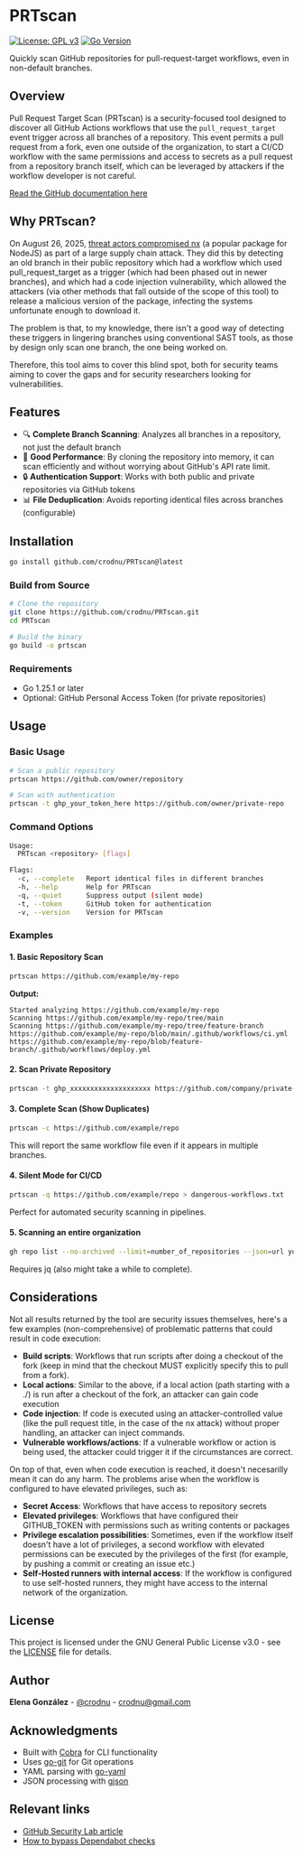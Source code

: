 # PRTscan

[![License: GPL v3](https://img.shields.io/badge/License-GPLv3-blue.svg)](https://www.gnu.org/licenses/gpl-3.0)
[![Go Version](https://img.shields.io/badge/go-1.25.1-blue.svg)](https://golang.org/)

Quickly scan GitHub repositories for pull-request-target workflows, even in non-default branches.

## Overview

Pull Request Target Scan (PRTscan) is a security-focused tool designed to discover all GitHub Actions workflows that use the `pull_request_target` event trigger across all branches of a repository. This event permits a pull request from a fork, even one outside of the organization, to start a CI/CD workflow with the same permissions and access to secrets as a pull request from a repository branch itself, which can be leveraged by attackers if the workflow developer is not careful.

[Read the GitHub documentation here](https://docs.github.com/en/actions/reference/workflows-and-actions/events-that-trigger-workflows#pull_request_target)

## Why PRTscan?

On August 26, 2025, [threat actors compromised nx](https://nx.dev/blog/s1ngularity-postmortem) (a popular package for NodeJS) as part of a large supply chain attack.
They did this by detecting an old branch in their public repository which had a workflow which used pull_request_target as a trigger (which had been phased out in newer branches), and which had a code injection vulnerability, which allowed the attackers (via other methods that fall outside of the scope of this tool) to release a malicious version of the package, infecting the systems unfortunate enough to download it.

The problem is that, to my knowledge, there isn't a good way of detecting these triggers in lingering branches using conventional SAST tools, as those by design only scan one branch, the one being worked on.

Therefore, this tool aims to cover this blind spot, both for security teams aiming to cover the gaps and for security researchers looking for vulnerabilities.

## Features

- 🔍 **Complete Branch Scanning**: Analyzes all branches in a repository, not just the default branch
- 🚀 **Good Performance**: By cloning the repository into memory, it can scan efficiently and without worrying about GitHub's API rate limit.
- 🔒 **Authentication Support**: Works with both public and private repositories via GitHub tokens
- 📊 **File Deduplication**: Avoids reporting identical files across branches (configurable)

## Installation

```bash
go install github.com/crodnu/PRTscan@latest
```

### Build from Source

```bash
# Clone the repository
git clone https://github.com/crodnu/PRTscan.git
cd PRTscan

# Build the binary
go build -o prtscan
```

### Requirements

- Go 1.25.1 or later
- Optional: GitHub Personal Access Token (for private repositories)

## Usage

### Basic Usage

```bash
# Scan a public repository
prtscan https://github.com/owner/repository

# Scan with authentication
prtscan -t ghp_your_token_here https://github.com/owner/private-repo
```

### Command Options

```bash
Usage:
  PRTscan <repository> [flags]

Flags:
  -c, --complete   Report identical files in different branches
  -h, --help       Help for PRTscan
  -q, --quiet      Suppress output (silent mode)
  -t, --token      GitHub token for authentication
  -v, --version    Version for PRTscan
```

### Examples

#### 1. Basic Repository Scan

```bash
prtscan https://github.com/example/my-repo
```

**Output:**
```
Started analyzing https://github.com/example/my-repo
Scanning https://github.com/example/my-repo/tree/main
Scanning https://github.com/example/my-repo/tree/feature-branch
https://github.com/example/my-repo/blob/main/.github/workflows/ci.yml
https://github.com/example/my-repo/blob/feature-branch/.github/workflows/deploy.yml
```

#### 2. Scan Private Repository

```bash
prtscan -t ghp_xxxxxxxxxxxxxxxxxxxx https://github.com/company/private-repo
```

#### 3. Complete Scan (Show Duplicates)

```bash
prtscan -c https://github.com/example/repo
```

This will report the same workflow file even if it appears in multiple branches.

#### 4. Silent Mode for CI/CD

```bash
prtscan -q https://github.com/example/repo > dangerous-workflows.txt
```

Perfect for automated security scanning in pipelines.

#### 5. Scanning an entire organization
```bash
gh repo list --no-archived --limit=number_of_repositories --json=url your_organization_name_here | jq -r ".[].url" | sort -u > repos.txt
```

Requires jq (also might take a while to complete).

## Considerations

Not all results returned by the tool are security issues themselves, here's a few examples (non-comprehensive) of problematic patterns that could result in code execution:

- **Build scripts**: Workflows that run scripts after doing a checkout of the fork (keep in mind that the checkout MUST explicitly specify this to pull from a fork).
- **Local actions**: Similar to the above, if a local action (path starting with a ./) is run after a checkout of the fork, an attacker can gain code execution
- **Code injection**: If code is executed using an attacker-controlled value (like the pull request title, in the case of the nx attack) without proper handling, an attacker can inject commands.
- **Vulnerable workflows/actions**: If a vulnerable workflow or action is being used, the attacker could trigger it if the circumstances are correct.

On top of that, even when code execution is reached, it doesn't necesarilly mean it can do any harm. The problems arise when the workflow is configured to have elevated privileges, such as:

- **Secret Access**: Workflows that have access to repository secrets
- **Elevated privileges**: Workflows that have configured their GITHUB_TOKEN with permissions such as writing contents or packages
- **Privilege escalation possibilities**: Sometimes, even if the workflow itself doesn't have a lot of privileges, a second workflow with elevated permissions can be executed by the privileges of the first (for example, by pushing a commit or creating an issue etc.)
- **Self-Hosted runners with internal access**: If the workflow is configured to use self-hosted runners, they might have access to the internal network of the organization.

## License

This project is licensed under the GNU General Public License v3.0 - see the [LICENSE](LICENSE) file for details.

## Author

**Elena González** - [@crodnu](https://github.com/crodnu) - crodnu@gmail.com

## Acknowledgments

- Built with [Cobra](https://github.com/spf13/cobra) for CLI functionality
- Uses [go-git](https://github.com/go-git/go-git) for Git operations
- YAML parsing with [go-yaml](https://github.com/goccy/go-yaml)
- JSON processing with [gjson](https://github.com/tidwall/gjson)

## Relevant links
- [GitHub Security Lab article](https://securitylab.github.com/resources/github-actions-preventing-pwn-requests/)
- [How to bypass Dependabot checks](https://boostsecurity.io/blog/weaponizing-dependabot-pwn-request-at-its-finest)
